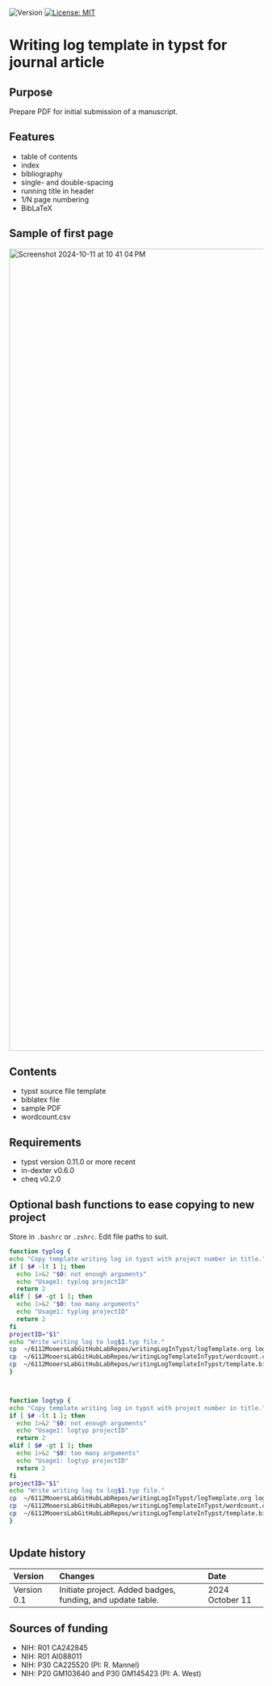 ![Version](https://img.shields.io/static/v1?label=manuscriptInTypst&message=0.1&color=brightcolor)
[![License: MIT](https://img.shields.io/badge/License-MIT-blue.svg)](https://opensource.org/licenses/MIT)

# Writing log template in typst for journal article

## Purpose

Prepare PDF for initial submission of a manuscript.

## Features

- table of contents
- index
- bibliography
- single- and double-spacing
- running title in header
- 1/N page numbering
- BibLaTeX 

## Sample of first page

<img width="1586" alt="Screenshot 2024-10-11 at 10 41 04 PM" src="https://github.com/user-attachments/assets/beb81060-0ae0-40ad-b51a-e35137902767">


## Contents
- typst source file template
- biblatex file
- sample PDF
- wordcount.csv


## Requirements

- typst version 0.11.0 or more recent
- in-dexter v0.6.0
- cheq v0.2.0


## Optional bash functions to ease copying to new project

Store in `.bashrc` or `.zshrc`.
Edit file paths to suit.

```bash
function typlog {
echo "Copy template writing log in typst with project number in title."
if [ $# -lt 1 ]; then
  echo 1>&2 "$0: not enough arguments"
  echo "Usage1: typlog projectID"
  return 2
elif [ $# -gt 1 ]; then
  echo 1>&2 "$0: too many arguments"
  echo "Usage1: typlog projectID"
  return 2
fi
projectID="$1"
echo "Write writing log to log$1.typ file."
cp  ~/6112MooersLabGitHubLabRepos/writingLogInTypst/logTemplate.org log$1.typ
cp  ~/6112MooersLabGitHubLabRepos/writingLogTemplateInTypst/wordcount.csv .
cp  ~/6112MooersLabGitHubLabRepos/writingLogTemplateInTypst/template.bib $1.bib
}



function logtyp {
echo "Copy template writing log in typst with project number in title."
if [ $# -lt 1 ]; then
  echo 1>&2 "$0: not enough arguments"
  echo "Usage1: logtyp projectID"
  return 2
elif [ $# -gt 1 ]; then
  echo 1>&2 "$0: too many arguments"
  echo "Usage1: logtyp projectID"
  return 2
fi
projectID="$1"
echo "Write writing log to log$1.typ file."
cp  ~/6112MooersLabGitHubLabRepos/writingLogInTypst/logTemplate.org log$1.typ
cp  ~/6112MooersLabGitHubLabRepos/writingLogTemplateInTypst/wordcount.csv .
cp  ~/6112MooersLabGitHubLabRepos/writingLogTemplateInTypst/template.bib $1.bib
}



```


## Update history

|Version       |Changes                                                                                               |Date                 |
|:-------------|:-----------------------------------------------------------------------------------------------------|:--------------------|
| Version 0.1  | Initiate project. Added badges, funding, and update table.                                           | 2024 October 11     |


## Sources of funding

- NIH: R01 CA242845
- NIH: R01 AI088011
- NIH: P30 CA225520 (PI: R. Mannel)
- NIH: P20 GM103640 and P30 GM145423 (PI: A. West)
